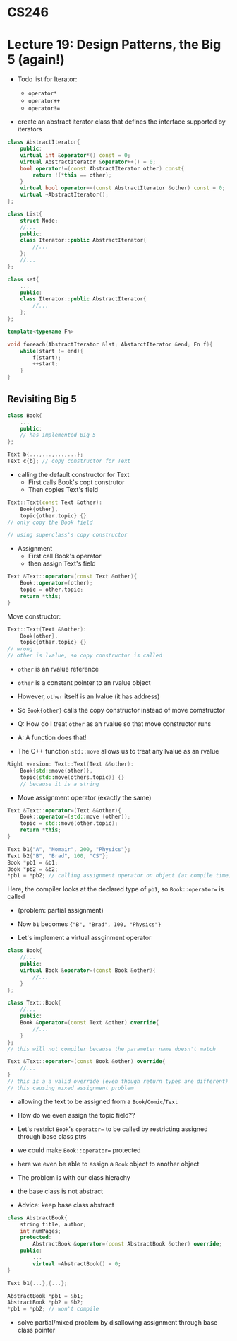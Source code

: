 # CS246
# Lecture 19: Design Patterns, the Big 5 (again!)

- Todo list for Iterator: 
	- `operator*`
	- `operator++`
	- `operator!=`

- create an abstract iterator class that defines the interface supported by iterators

```cpp
class AbstractIterator{
	public:
	virtual int &operator*() const = 0;
	virtual AbstractIterator &operator++() = 0;
	bool operator!=(const AbstractIterator other) const{
		return !(*this == other);
	}
	virtual bool operator==(const AbstractIterator &other) const = 0;
	virtual ~AbstractIterator();
};

class List{
	struct Node;
	//...
	public:
	class Iterator::public AbstractIterator{
		//...
	};
	//...
};

class set{
	...
	public:
	class Iterator::public AbstractIterator{
		//...
	};
};

template<typename Fn>

void foreach(AbstractIterator &lst; AbstarctIterator &end; Fn f){
	while(start != end){
		f(start);
		++start;
	}
}
```
## Revisiting Big 5
```cpp
class Book{
	...
	public:
	// has implemented Big 5
};

Text b{...,...,...,...};
Text c{b}; // copy constructor for Text
```
- calling the default constructor for Text
	- First calls Book's copt construtor
	- Then copies Text's field

```cpp
Text::Text(const Text &other):
	Book{other}, 
	topic{other.topic} {}
// only copy the Book field

// using superclass's copy constructor
```
- Assignment
	- First call Book's operator
	- then assign Text's field

```cpp
Text &Text::operator=(const Text &other){
	Book::operator=(other);
	topic = other.topic;
	return *this;
}
```
Move constructor:
```cpp
Text::Text(Text &&other):
	Book{other},
	topic{other.topic} {}
// wrong
// other is lvalue, so copy constructor is called

```

- `other` is an rvalue reference
- `other` is a constant pointer to an rvalue object

- However, `other` itself is an lvalue (it has address)

- So `Book{other}` calls the copy constructor instead of move comstructor

- Q: How do I treat `other` as an rvalue so that move constructor runs 
- A: A function does that!

- The C++ function `std::move` allows us to treat any lvalue as an rvalue

```cpp
Right version: Text::Text(Text &&other):
	Book{std::move(other)},
	topic{std::move(others.topic)} {}
	// because it is a string
```


- Move assignment operator (exactly the same)

```cpp
Text &Text::operator=(Text &&other){
	Book::operator=(std::move (other));
	topic = std::move(other.topic);
	return *this;
}

Text b1{"A", "Nomair", 200, "Physics"};
Text b2{"B", "Brad", 100, "CS"};
Book *pb1 = &b1;
Book *pb2 = &b2;
*pb1 = *pb2; // calling assignment operator on object (at compile time)
```

Here, the compiler looks at the declared type of `pb1`, so `Book::operator=` is called

- (problem: partial assignment)

- Now `b1` becomes `{"B", "Brad", 100, "Physics"}`

- Let's implement a virtual assginment operator

```cpp
class Book{
	//...
	public:
	virtual Book &operator=(const Book &other){
		//...
	}
};

class Text::Book{
	//...
	public:
	Book &operator=(const Text &other) override{
		//...
	}
};
// this will not compiler because the parameter name doesn't match

Text &Text::operator=(const Book &other) override{
	//...
}
// this is a a valid override (even though return types are different)
// this causing mixed assignment problem
```
- allowing the text to be assigned from a `Book`/`Comic`/`Text`

- How do we even assign the topic field??

- Let's restrict `Book`'s `operator=` to be called by restricting assigned through base class ptrs

- we could make `Book::operator=` protected

- here we even be able to assign a `Book` object to another object

- The problem is with our class hierachy

- the base class is not abstract

- Advice: keep base class abstract

```cpp
class AbstractBook{
	string title, author;
	int numPages;
	protected:
		AbstractBook &operator=(const AbstractBook &other) override;
	public:
		...
		virtual ~AbstractBook() = 0;
}

Text b1{...},{...};

AbstractBook *pb1 = &b1;
AbstractBook *pb2 = &b2;
*pb1 = *pb2; // won't compile
```

- solve partial/mixed problem by disallowing assignment through base class pointer

